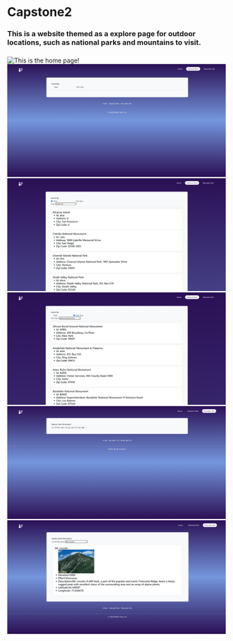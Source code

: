# Capstone2


### This is a website themed as a explore page for outdoor locations, such as national parks and mountains to visit.
### 

###


###
![This is the home page!](./images/readMeImages/HomePage.png)
![This is the national park page!](./images/readMeImages/nationalPage.png)
![This is the home page!](./images/readMeImages/nationalDropped.png)
![This is the home page!](./images/readMeImages/nationalParkDropped.png)
![This is the home page!](./images/readMeImages/MtPage.png)
![This is the home page!](./images/readMeImages/MtDropped.png)